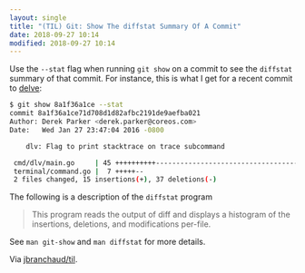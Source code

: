 ```yaml
---
layout: single
title: "(TIL) Git: Show The diffstat Summary Of A Commit"
date: 2018-09-27 10:14
modified: 2018-09-27 10:14
---
```


Use the `--stat` flag when running `git show` on a commit to see the
`diffstat` summary of that commit. For instance, this is what I get for a
recent commit to [delve](https://github.com/derekparker/delve):

```bash
$ git show 8a1f36a1ce --stat
commit 8a1f36a1ce71d708d1d82afbc2191de9aefba021
Author: Derek Parker <derek.parker@coreos.com>
Date:   Wed Jan 27 23:47:04 2016 -0800

    dlv: Flag to print stacktrace on trace subcommand

 cmd/dlv/main.go     | 45 ++++++++++-----------------------------------
 terminal/command.go |  7 +++++--
 2 files changed, 15 insertions(+), 37 deletions(-)
```

The following is a description of the `diffstat` program

> This  program  reads the output of diff and displays a histogram of the
> insertions, deletions, and modifications per-file.

See `man git-show` and `man diffstat` for more details.

Via [jbranchaud/til](https://github.com/jbranchaud/til).
